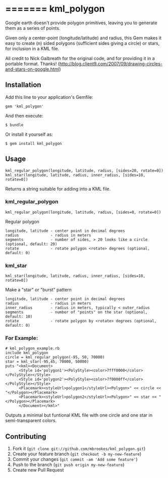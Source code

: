 
=======
kml_polygon
===========

Google earth doesn't provide polygon primitives, leaving you to generate them as a series of points.

Given only a center-point (longitude/latitude) and radius, this Gem makes it easy to create
(n) sided polygons (sufficient sides giving a circle) or stars, for inclusion in a KML file.

All credit to  Nick Galbreath for the original code, and for providing it in a portable format. Thanks!
(http://blog.client9.com/2007/09/drawing-circles-and-stars-on-google.html)

## Installation

Add this line to your application's Gemfile:

    gem 'kml_polygon'

And then execute:

    $ bundle

Or install it yourself as:

    $ gem install kml_polygon

## Usage

    kml_regular_polygon(longitude, latitude, radius, [sides=20, rotate=0])
    kml_star(longitude, latitude, radius, inner_radius, [sides=10, rotate=0])

Returns a string suitable for adding into a KML file.

### kml_regular_polygon

    kml_regular_polygon(longitude, latitude, radius, [sides=0, rotate=0])

Regular polygon

    longitude, latitude - center point in decimal degrees
    radius              - radius in meters
    segments            - number of sides, > 20 looks like a circle (optional, default: 20)
    rotate              - rotate polygon <rotate> degrees (optional, default: 0)

### kml_star

    kml_star(longitude, latitude, radius, inner_radius, [sides=10, rotate=0])

Make a "star" or "burst" pattern

    longitude, latitude - center point in decimal degrees
    radius              - radius in meters
    inner_radius        - radius in meters, typically < outer_radius
    segments            - number of "points" on the star (optional, default: 10)
    rotate              - rotate polygon by <rotate> degrees (optional, default: 0)

### For Example:
    # kml_polygon_example.rb
    include kml_polygon
    circle = kml_regular_polygon(-95, 50, 70000)
    star = kml_star(-95,45, 70000, 50000)
    puts "<kml><Document>
          <Style id='polygon1'><PolyStyle><color>7fff0000</color></PolyStyle></Style>
          <Style id='polygon2'><PolyStyle><color>7f0000ff</color></PolyStyle></Style>
          <Placemark><styleUrl>polygon1</styleUrl><Polygon>" << circle << "</Polygon></Placemark>
          <Placemark><styleUrl>polygon2</styleUrl><Polygon>" << star << "</Polygon></Placemark>
          </Document></kml>"

Outputs a minimal but funtional KML file with one circle and one star in semi-transparent colors.

## Contributing

1. Fork it (`git clone git://github.com/mbrookes/kml_polygon.git`)
2. Create your feature branch (`git checkout -b my-new-feature`)
3. Commit your changes (`git commit -am 'Add some feature'`)
4. Push to the branch (`git push origin my-new-feature`)
5. Create new Pull Request



